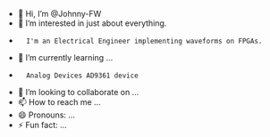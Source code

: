 - 👋 Hi, I’m @Johnny-FW
- 👀 I’m interested in just about everything.
-       I'm an Electrical Engineer implementing waveforms on FPGAs.
- 🌱 I’m currently learning ...
-       Analog Devices AD9361 device 
- 💞️ I’m looking to collaborate on ...
- 📫 How to reach me ...
- 😄 Pronouns: ...
- ⚡ Fun fact: ...

<!---
Johnny-FW/Johnny-FW is a ✨ special ✨ repository because its `README.md` (this file) appears on your GitHub profile.
You can click the Preview link to take a look at your changes.
--->
